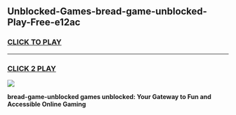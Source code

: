 
## Unblocked-Games-bread-game-unblocked-Play-Free-e12ac
<h3>
<a href="https://premium76.site?title=bread-game-unblocked&ref=22A">CLICK TO PLAY</a></h3>
<hr>

<h3>
<a href="https://premium76.site?title=bread-game-unblocked&ref=22A">CLICK 2 PLAY</a>
  
</h3>

<a href="https://premium76.site?title=bread-game-unblocked&ref=22A"><img src="https://clearcache.store/games.png"></a>


**bread-game-unblocked games unblocked: Your Gateway to Fun and Accessible Online Gaming**
